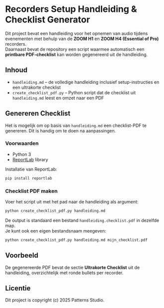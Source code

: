 # Recorders Setup Handleiding & Checklist Generator

Dit project bevat een handleiding voor het opnemen van audio tijdens evenementen met behulp van de **ZOOM H1** en **ZOOM H4 (Essential of Pro)** recorders.  
Daarnaast bevat de repository een script waarmee automatisch een **printbare PDF-checklist** kan worden gegenereerd uit de handleiding.

## Inhoud
- `handleiding.md` – de volledige handleiding inclusief setup-instructies en een ultrakorte checklist
- `create_checklist_pdf.py` – Python script dat de checklist uit `handleiding.md` leest en omzet naar een PDF

## Genereren Checklist

Het is mogelijk om op basis van `handleiding.md` een checklist-PDF te genereren. Dit is handig om te doen na aanpassingen.

### Voorwaarden
- Python 3
- [ReportLab](https://pypi.org/project/reportlab/) library

Installatie van ReportLab:
```bash
pip install reportlab
```

### Checklist PDF maken
Voer het script uit met het pad naar de handleiding als argument:

```bash
python create_checklist_pdf.py handleiding.md
```

De output is standaard een bestand `handleiding.checklist.pdf` in dezelfde map.  
Je kunt ook een eigen bestandsnaam meegeven:

```bash
python create_checklist_pdf.py handleiding.md mijn_checklist.pdf
```

## Voorbeeld
De gegenereerde PDF bevat de sectie **Ultrakorte Checklist** uit de handleiding, overzichtelijk met ronde bullets per recorder.

## Licentie
Dit project is copyright (c) 2025 Patterns Studio.
